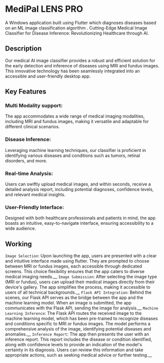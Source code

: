 # MediPal LENS PRO

A Windows application built using Flutter which diagnoses diseases based on an ML image classification algorithm .
Cutting-Edge Medical Image Classifier for Disease Inference: Revolutionizing Healthcare through AI.

## Description

Our medical AI image classifier provides a robust and efficient solution for the early detection and inference of diseases using MRI and fundus images. This innovative technology has been seamlessly integrated into an accessible and user-friendly desktop app.

## Key Features


  ### Multi Modality support:
  The app accommodates a wide range of medical imaging modalities, including MRI and fundus images, making it versatile and adaptable for different clinical       scenarios.
  ### Disease Inference:
Leveraging machine learning techniques, our classifier is proficient in identifying various diseases and conditions such as tumors, retinal disorders, and more.
  ### Real-time Analysis:
  Users can swiftly upload medical images, and within seconds, receive a detailed analysis report, including potential diagnoses, confidence levels, and relevant medical insights.
  ### User-Friendly Interface:
Designed with both healthcare professionals and patients in mind, the app boasts an intuitive, easy-to-navigate interface, ensuring accessibility to a wide audience.
## Working

`Image Selection`: Upon launching the app, users are presented with a clear and intuitive interface made using flutter. They are prompted to choose between MRI or fundus images, each accessible through dedicated screens. This choice flexibility ensures that the app caters to diverse medical imaging needs.__
`Image Submission`: After selecting the image type (MRI or fundus), users can upload their medical images directly from their device's gallery. The app simplifies the process, making it accessible to users of all technical backgrounds.__
`Flask API Integration`: Behind the scenes, our Flask API serves as the bridge between the app and the machine learning model. When an image is submitted, the app communicates with the Flask API, sending the image for analysis.__
`Machine Learning Inference`: The Flask API routes the received image to the machine learning model, which has been pre-trained to recognize diseases and conditions specific to MRI or fundus images. The model performs a comprehensive analysis of the image, identifying potential diseases and anomalies.__
`Inference Report`: The app then presents the user with an inference report. This report includes the disease or condition identified, along with confidence levels to provide an indication of the model's certainty in its diagnosis. Users can review this information and take appropriate actions, such as seeking medical advice or further testing.__


